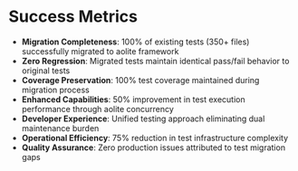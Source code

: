 # Success Metrics

- **Migration Completeness**: 100% of existing tests (350+ files) successfully migrated to aolite framework
- **Zero Regression**: Migrated tests maintain identical pass/fail behavior to original tests
- **Coverage Preservation**: 100% test coverage maintained during migration process
- **Enhanced Capabilities**: 50% improvement in test execution performance through aolite concurrency
- **Developer Experience**: Unified testing approach eliminating dual maintenance burden
- **Operational Efficiency**: 75% reduction in test infrastructure complexity
- **Quality Assurance**: Zero production issues attributed to test migration gaps
